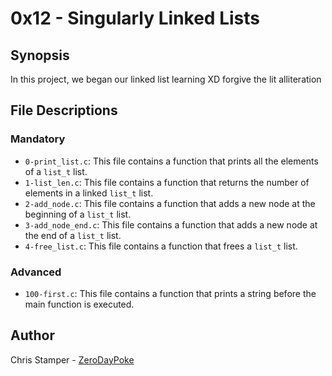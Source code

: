 # 0x12 - Singularly Linked Lists

## Synopsis

In this project, we began our linked list learning XD forgive the lit alliteration

## File Descriptions

### Mandatory

- `0-print_list.c`: This file contains a function that prints all the elements of a `list_t` list.
- `1-list_len.c`: This file contains a function that returns the number of elements in a linked `list_t` list.
- `2-add_node.c`: This file contains a function that adds a new node at the beginning of a `list_t` list.
- `3-add_node_end.c`: This file contains a function that adds a new node at the end of a `list_t` list.
- `4-free_list.c`: This file contains a function that frees a `list_t` list.

### Advanced

- `100-first.c`: This file contains a function that prints a string before the main function is executed.

## Author

Chris Stamper - [ZeroDayPoke](https://github.com/ZeroDayPoke)
